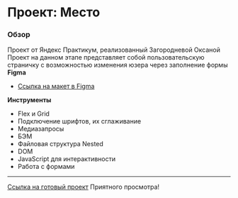 # Проект: Место

### Обзор
Проект от Яндекс Практикум, реализованный Загородневой Оксаной
Проект на данном этапе представляет собой пользовательскую страничку с возможностью изменения юзера через заполнение формы
**Figma**

* [Ссылка на макет в Figma](https://www.figma.com/file/2cn9N9jSkmxD84oJik7xL7/JavaScript.-Sprint-4?node-id=0%3A1)

**Инструменты**
- Flex и Grid
- Подключение шрифтов, их сглаживание
- Медиазапросы
- БЭМ
- Файловая структура Nested
- DOM
- JavaScript для интерактивности
- Работа с формами

______________________________________________________________________________________________________________
 [Ссылка на готовый проект]( https://oksanaz2608.github.io/mesto/index.html)
 Приятного просмотра!
